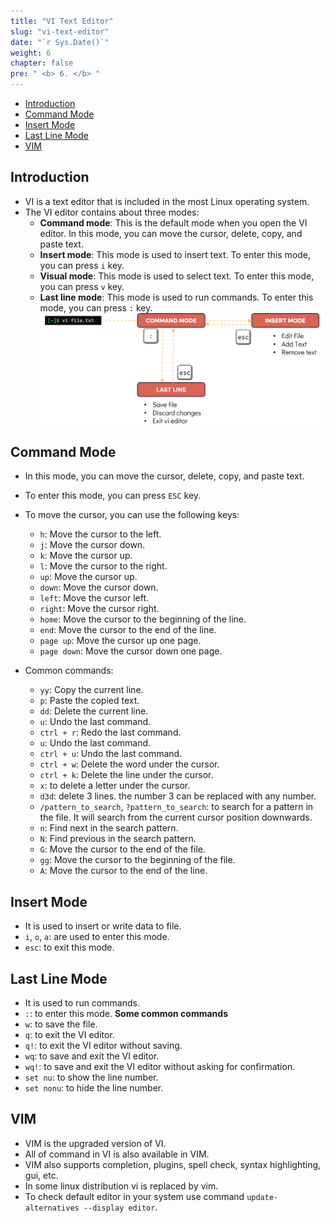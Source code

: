 ```yaml
---
title: "VI Text Editor"
slug: "vi-text-editor"
date: "`r Sys.Date()`"
weight: 6
chapter: false
pre: " <b> 6. </b> "
---
```


- [Introduction](#introduction)
- [Command Mode](#command-mode)
- [Insert Mode](#insert-mode)
- [Last Line Mode](#last-line-mode)
- [VIM](#vim)

## Introduction
- VI is a text editor that is included in the most Linux operating system.
- The VI editor contains about three modes:
  - **Command mode**: This is the default mode when you open the VI editor. In this mode, you can move the cursor, delete, copy, and paste text.
  - **Insert mode**: This mode is used to insert text. To enter this mode, you can press `i` key.
  - **Visual mode**: This mode is used to select text. To enter this mode, you can press `v` key.
  - **Last line mode**: This mode is used to run commands. To enter this mode, you can press `:` key.
![VI Modes](images/_index.png)

## Command Mode
- In this mode, you can move the cursor, delete, copy, and paste text.
- To enter this mode, you can press `ESC` key.
- To move the cursor, you can use the following keys:
  - `h`: Move the cursor to the left.
  - `j`: Move the cursor down.
  - `k`: Move the cursor up.
  - `l`: Move the cursor to the right.
  - `up`: Move the cursor up.
  - `down`: Move the cursor down.
  - `left`: Move the cursor left.
  - `right`: Move the cursor right.
  - `home`: Move the cursor to the beginning of the line.
  - `end`: Move the cursor to the end of the line.
  - `page up`: Move the cursor up one page.
  - `page down`: Move the cursor down one page.

- Common commands: 
  - `yy`: Copy the current line.
  - `p`: Paste the copied text.
  - `dd`: Delete the current line.
  - `u`: Undo the last command.
  - `ctrl + r`: Redo the last command.
  - `u`: Undo the last command.
  - `ctrl + u`: Undo the last command.
  - `ctrl + w`: Delete the word under the cursor.
  - `ctrl + k`: Delete the line under the cursor.
  - `x`: to delete a letter under the cursor.
  - `d3d`: delete 3 lines. the number 3 can be replaced with any number.
  - `/pattern_to_search`, `?pattern_to_search`: to search for a pattern in the file. It will search from the current cursor position downwards.
  - `n`: Find next in the search pattern.
  - `N`: Find previous in the search pattern.
  - `G`: Move the cursor to the end of the file.
  - `gg`: Move the cursor to the beginning of the file.
  - `A`: Move the cursor to the end of the line.

## Insert Mode
- It is used to insert or write data to file.
- `i`, `o`, `a`: are used to enter this mode.
- `esc`: to exit this mode.

## Last Line Mode
- It is used to run commands.
- `:`: to enter this mode.
**Some common commands**
- `w`: to save the file.
- `q`: to exit the VI editor.
- `q!`: to exit the VI editor without saving.
- `wq`: to save and exit the VI editor.
- `wq!`: to save and exit the VI editor without asking for confirmation.
- `set nu`: to show the line number.
- `set nonu`: to hide the line number.

## VIM
- VIM is the upgraded version of VI.
- All of command in VI is also available in VIM.
- VIM also supports completion, plugins, spell check, syntax highlighting, gui, etc.
- In some linux distribution vi is replaced by vim.
- To check default editor in your system use command `update-alternatives --display editor`.
